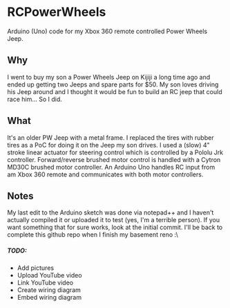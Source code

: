 # RCPowerWheels
Arduino (Uno) code for my Xbox 360 remote controlled Power Wheels Jeep.

## Why
I went to buy my son a Power Wheels Jeep on Kijiji a long time ago and ended up getting two Jeeps and spare parts for $50. My son loves driving his Jeep around and I thought it would be fun to build an RC jeep that could race him... So I did.

## What
It's an older PW Jeep with a metal frame. I replaced the tires with rubber tires as a PoC for doing it on the Jeep my son drives. I used a (slow) 4" stroke linear actuator for steering control which is controlled by a Pololu Jrk controller. Forward/reverse brushed motor control is handled with a Cytron MD30C brushed motor controller. An Arduino Uno handles RC input from am Xbox 360 remote and communicates with both motor controllers.

## Notes
My last edit to the Arduino sketch was done via notepad++ and I haven't actually compiled it or uploaded it to test (yes, I'm a terrible person). If you want something that for sure works, look at the initial commit.
I'll be back to complete this github repo when I finish my basement reno :\

##### TODO:
* Add pictures
* Upload YouTube video
* Link YouTube video
* Create wiring diagram
* Embed wiring diagram
